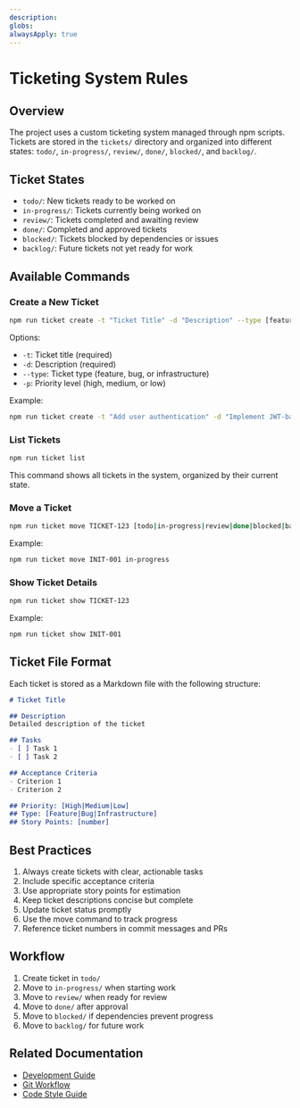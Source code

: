 ```yaml
---
description: 
globs: 
alwaysApply: true
---
```

# Ticketing System Rules

## Overview
The project uses a custom ticketing system managed through npm scripts. Tickets are stored in the `tickets/` directory and organized into different states: `todo/`, `in-progress/`, `review/`, `done/`, `blocked/`, and `backlog/`.

## Ticket States
- `todo/`: New tickets ready to be worked on
- `in-progress/`: Tickets currently being worked on
- `review/`: Tickets completed and awaiting review
- `done/`: Completed and approved tickets
- `blocked/`: Tickets blocked by dependencies or issues
- `backlog/`: Future tickets not yet ready for work

## Available Commands

### Create a New Ticket
```bash
npm run ticket create -t "Ticket Title" -d "Description" --type [feature|bug|infrastructure] -p [high|medium|low]
```
Options:
- `-t`: Ticket title (required)
- `-d`: Description (required)
- `--type`: Ticket type (feature, bug, or infrastructure)
- `-p`: Priority level (high, medium, or low)

Example:
```bash
npm run ticket create -t "Add user authentication" -d "Implement JWT-based auth" --type feature -p high
```

### List Tickets
```bash
npm run ticket list
```
This command shows all tickets in the system, organized by their current state.

### Move a Ticket
```bash
npm run ticket move TICKET-123 [todo|in-progress|review|done|blocked|backlog]
```
Example:
```bash
npm run ticket move INIT-001 in-progress
```

### Show Ticket Details
```bash
npm run ticket show TICKET-123
```
Example:
```bash
npm run ticket show INIT-001
```

## Ticket File Format
Each ticket is stored as a Markdown file with the following structure:
```markdown
# Ticket Title

## Description
Detailed description of the ticket

## Tasks
- [ ] Task 1
- [ ] Task 2

## Acceptance Criteria
- Criterion 1
- Criterion 2

## Priority: [High|Medium|Low]
## Type: [Feature|Bug|Infrastructure]
## Story Points: [number]
```

## Best Practices
1. Always create tickets with clear, actionable tasks
2. Include specific acceptance criteria
3. Use appropriate story points for estimation
4. Keep ticket descriptions concise but complete
5. Update ticket status promptly
6. Use the move command to track progress
7. Reference ticket numbers in commit messages and PRs

## Workflow
1. Create ticket in `todo/`
2. Move to `in-progress/` when starting work
3. Move to `review/` when ready for review
4. Move to `done/` after approval
5. Move to `blocked/` if dependencies prevent progress
6. Move to `backlog/` for future work

## Related Documentation
- [Development Guide](mdc:../docs/development.md)
- [Git Workflow](mdc:git-workflow.mdc)
- [Code Style Guide](mdc:code-style.mdc)
